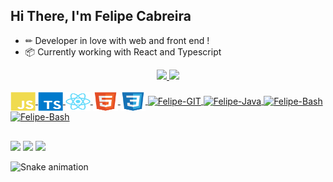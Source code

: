 ## Hi There, I'm Felipe Cabreira

  - ✏ Developer in love with web and front end !
  - 📦 Currently working with React and Typescript

<div align="center">
  <a href="https://github.com/FelipeCabreira">
  <img height="180em" src="https://github-readme-stats.vercel.app/api?username=FelipeCabreira&show_icons=true&theme=midnight-purple&include_all_commits=true&count_private=true"/>
  <img height="180em" src="https://github-readme-stats.vercel.app/api/top-langs/?username=FelipeCabreira&layout=compact&langs_count=7&theme=midnight-purple"/>
</div>
<div style="display: inline_block"><br>
  <img align="center" alt="Felipe-Js" height="30" width="40" src="https://raw.githubusercontent.com/devicons/devicon/master/icons/javascript/javascript-plain.svg">
  <img align="center" alt="Felipe-Ts" height="30" width="40" src="https://raw.githubusercontent.com/devicons/devicon/master/icons/typescript/typescript-plain.svg">
  <img align="center" alt="Felipe-React" height="30" width="40" src="https://raw.githubusercontent.com/devicons/devicon/master/icons/react/react-original.svg">
  <img align="center" alt="Felipe-HTML" height="30" width="40" src="https://raw.githubusercontent.com/devicons/devicon/master/icons/html5/html5-original.svg">
  <img align="center" alt="Felipe-CSS" height="30" width="40" src="https://raw.githubusercontent.com/devicons/devicon/master/icons/css3/css3-original.svg">
  <img align="center" alt="Felipe-GIT" height="30" width="40" src="https://raw.githubusercontent.com/jmnote/z-icons/master/svg/git.svg">
  <img align="center" alt="Felipe-Java" height="30" width="40" src="https://raw.githubusercontent.com/jmnote/z-icons/master/svg/java.svg">
  <img align="center" alt="Felipe-Bash" height="30" width="40" src="https://raw.githubusercontent.com/jmnote/z-icons/master/svg/bash.svg">
  <img align="center" alt="Felipe-Bash" height="30" width="40" src="https://icongr.am/devicon/angularjs-original.svg?size=128&color=e60505">
</div>
  
  ##
 
<div> 
  <a href="https://instagram.com/liipelantmann" target="_blank"><img src="https://img.shields.io/badge/-Instagram-%23E4405F?style=for-the-badge&logo=instagram&logoColor=white" target="_blank"></a>
  <a href = "mailto:cabreirawow@gmail.com"><img src="https://img.shields.io/badge/-Gmail-%23333?style=for-the-badge&logo=gmail&logoColor=white" target="_blank"></a>
  <a href="https://www.linkedin.com/in/felipe-cabreira-41b23b143/" target="_blank"><img src="https://img.shields.io/badge/-LinkedIn-%230077B5?style=for-the-badge&logo=linkedin&logoColor=white" target="_blank"></a> 
 
  ![Snake animation](https://github.com/FelipeCabreira/FelipeCabreira/blob/output/github-contribution-grid-snake.svg)
 
</div>
